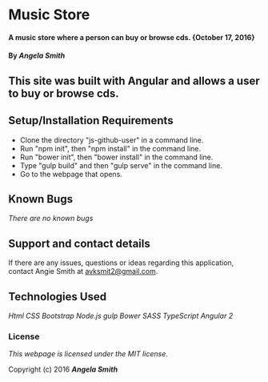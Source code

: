 # Music Store

#### A music store where a person can buy or browse cds. {October 17, 2016}

#### By _**Angela Smith**_

## This site was built with Angular and allows a user to buy or browse cds.

## Setup/Installation Requirements

* Clone the directory "js-github-user" in a command line.
* Run "npm init", then "npm install" in the command line.
* Run "bower init", then "bower install" in the command line.
* Type "gulp build" and then "gulp serve" in the command line.
* Go to the webpage that opens.

## Known Bugs

_There are no known bugs_

## Support and contact details

If there are any issues, questions or ideas regarding this application, contact Angie Smith at avksmit2@gmail.com.

## Technologies Used

_Html
CSS
Bootstrap
Node.js
gulp
Bower
SASS
TypeScript
Angular 2_

### License

*This webpage is licensed under the MIT license.*

Copyright (c) 2016 _**Angela Smith**_
